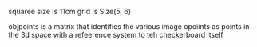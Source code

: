 squaree size is 11cm
grid is Size(5, 6)

objpoints is a matrix that identifies the various image opoiints as points in the 3d space with a refeerence system to teh checkerboard itself

